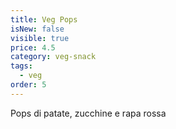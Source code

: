 ```yaml
---
title: Veg Pops
isNew: false
visible: true
price: 4.5
category: veg-snack
tags:
  - veg
order: 5
---
```


Pops di patate, zucchine e rapa rossa
